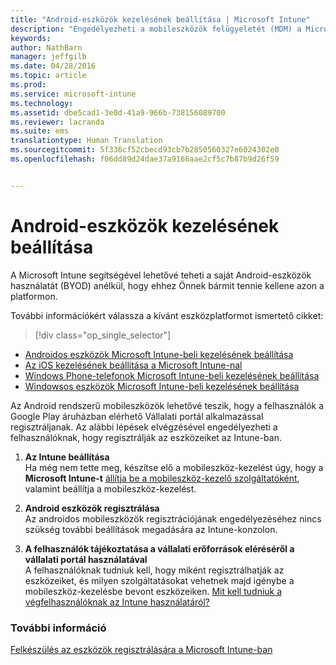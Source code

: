 ```yaml
---
title: "Android-eszközök kezelésének beállítása | Microsoft Intune"
description: "Engedélyezheti a mobileszközök felügyeletét (MDM) a Microsoft Intune-nal az androidos vagy KNOX-eszközök esetén."
keywords: 
author: NathBarn
manager: jeffgilb
ms.date: 04/28/2016
ms.topic: article
ms.prod: 
ms.service: microsoft-intune
ms.technology: 
ms.assetid: dbe5cad1-3e0d-41a9-966b-738156089700
ms.reviewer: lacranda
ms.suite: ems
translationtype: Human Translation
ms.sourcegitcommit: 5f336cf52cbecd93cb7b2850560327e6024302e0
ms.openlocfilehash: f06dd89d24dae37a9166aae2cf5c7b87b9d26f59


---
```


# Android-eszközök kezelésének beállítása
A Microsoft Intune segítségével lehetővé teheti a saját Android-eszközök használatát (BYOD) anélkül, hogy ehhez Önnek bármit tennie kellene azon a platformon.

További információkért válassza a kívánt eszközplatformot ismertető cikket:

> [!div class="op_single_selector"]
- [Androidos eszközök Microsoft Intune-beli kezelésének beállítása](set-up-android-management-with-microsoft-intune.md)
- [Az iOS kezelésének beállítása a Microsoft Intune-nal](set-up-ios-and-mac-management-with-microsoft-intune.md)
- [Windows Phone-telefonok Microsoft Intune-beli kezelésének beállítása](set-up-windows-phone-management-with-microsoft-intune.md)
- [Windowsos eszközök Microsoft Intune-beli kezelésének beállítása](set-up-windows-device-management-with-microsoft-intune.md)

Az Android rendszerű mobileszközök lehetővé teszik, hogy a felhasználók a Google Play áruházban elérhető Vállalati portál alkalmazással regisztráljanak. Az alábbi lépések elvégzésével engedélyezheti a felhasználóknak, hogy regisztrálják az eszközeiket az Intune-ban.

1.  **Az Intune beállítása**<br>
    Ha még nem tette meg, készítse elő a mobileszköz-kezelést úgy, hogy a **Microsoft Intune-t** [állítja be a mobileszköz-kezelő szolgáltatóként](get-ready-to-enroll-devices-in-microsoft-intune.md#set-mobile-device-management-authority), valamint beállítja a mobileszköz-kezelést.

2.  **Android eszközök regisztrálása**<br>
    Az androidos mobileszközök regisztrációjának engedélyezéséhez nincs szükség további beállítások megadására az Intune-konzolon.

3.  **A felhasználók tájékoztatása a vállalati erőforrások eléréséről a vállalati portál használatával**<br>
    A felhasználóknak tudniuk kell, hogy miként regisztrálhatják az eszközeiket, és milyen szolgáltatásokat vehetnek majd igénybe a mobileszköz-kezelésbe bevont eszközeiken. [Mit kell tudniuk a végfelhasználóknak az Intune használatáról?](what-to-tell-your-end-users-about-using-microsoft-intune.md)

### További információ
[Felkészülés az eszközök regisztrálására a Microsoft Intune-ban](get-ready-to-enroll-devices-in-microsoft-intune.md)



<!--HONumber=Jul16_HO3-->



